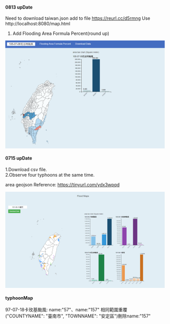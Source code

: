 #### 0813 upDate 
Need to download taiwan.json add to file https://reurl.cc/d5rmng
Use http://localhost:8080/map.html

1. Add Flooding Area Formula Percent(round up)

![image](https://github.com/Penny8336/typhoonMap/blob/master/813.PNG?raw=true)

#### 0715 upDate  
1.Download csv file.  
2.Observe four typhoons at the same time.  

area geojson Reference: https://tinyurl.com/ydx3wpqd

![image](https://raw.githubusercontent.com/Penny8336/typhoonMap/Penny8336-0715upDate/%E6%93%B7%E5%8F%96.PNG)
#### typhoonMap
97-07-18卡玫基颱風: name:"57"、name:"157" 相同範圍重覆("COUNTYNAME": "臺南市", "TOWNNAME": "安定區")刪除name:"157"
